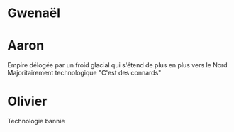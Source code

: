# Gwenaël 

# Aaron

Empire délogée par un froid glacial qui s'étend de plus en plus vers le Nord
Majoritairement technologique
"C'est des connards"

# Olivier

Technologie bannie 